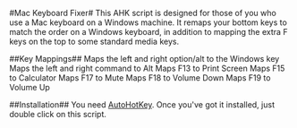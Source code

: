 #Mac Keyboard Fixer#
This AHK script is designed for those of you who use a Mac keyboard on a Windows machine. It remaps your bottom keys to match the order on a Windows keyboard, in addition to mapping the extra F keys on the top to some standard media keys.

##Key Mappings##
Maps the left and right option/alt to the Windows key
Maps the left and right command to Alt
Maps F13 to Print Screen
Maps F15 to Calculator
Maps F17 to Mute
Maps F18 to Volume Down
Maps F19 to Volume Up

##Installation##
You need [AutoHotKey](http://www.autohotkey.com). Once you've got it installed, just double click on this script.